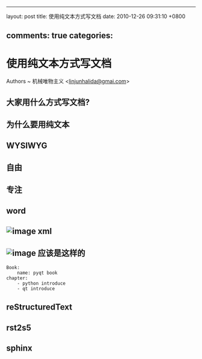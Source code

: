 
---
layout: post
title: 使用纯文本方式写文档
date: 2010-12-26 09:31:10 +0800

comments: true
categories: 
---

使用纯文本方式写文档
====================

Authors
  ~ 机械唯物主义
    <[linjunhalida@gmai.com](mailto:linjunhalida@gmai.com)\>

大家用什么方式写文档?
---------------------

为什么要用纯文本
----------------

WYSIWYG
-------

自由
----

专注
----

word
----

![image](http://www.viemu.com/ViEmu-Word-2007.gif)
xml
---

![image](http://www.kirupa.com/net/images/xml_doc2.gif)
应该是这样的
------------

    Book:
        name: pyqt book
    chapter:
        - python introduce
        - qt introduce

reStructuredText
----------------

rst2s5
------

sphinx
------